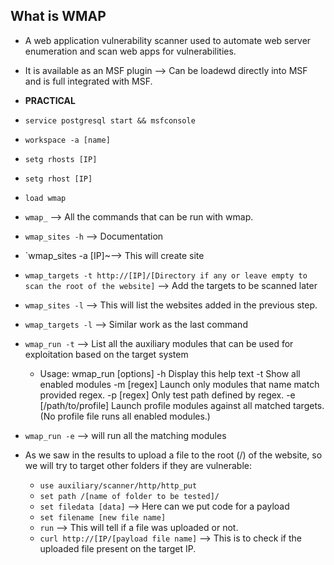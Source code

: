 ## What is WMAP
* A web application vulnerability scanner used to automate web server enumeration and scan web apps for vulnerabilities.
* It is available as an MSF plugin --> Can be loadewd directly into MSF and is full integrated with MSF.

* **PRACTICAL**
* `service postgresql start && msfconsole`
* `workspace -a [name]`
* `setg rhosts [IP]`
* `setg rhost [IP]`
* `load wmap`
* `wmap_` --> All the commands that can be run with wmap.
* `wmap_sites -h` --> Documentation
* `wmap_sites -a [IP]~--> This will create site
* `wmap_targets -t http://[IP]/[Directory if any or leave empty to scan the root of the website]` --> Add the targets to be scanned later
* `wmap_sites -l` --> This will list the websites added in the previous step.
* `wmap_targets -l` --> Similar work as the last command
* `wmap_run -t` --> List all the auxiliary modules that can be used for exploitation based on the target system
  * Usage: wmap_run [options]
        -h                        Display this help text
        -t                        Show all enabled modules
        -m [regex]                Launch only modules that name match provided regex.
        -p [regex]                Only test path defined by regex.
        -e [/path/to/profile]     Launch profile modules against all matched targets.
                                  (No profile file runs all enabled modules.)

* `wmap_run -e` --> will run all the matching modules

* As we saw in the results to upload a file to the root (/) of the website, so we will try to target other folders if they are vulnerable:
  * `use auxiliary/scanner/http/http_put`
  * `set path /[name of folder to be tested]/`
  * `set filedata [data]` --> Here can we put code for a payload
  * `set filename [new file name]`
  * `run` --> This will tell if a file was uploaded or not.
  * `curl http://[IP/[payload file name]` --> This is to check if the uploaded file present on the target IP.
